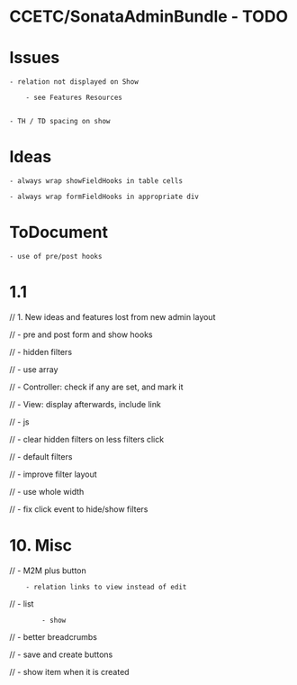 CCETC/SonataAdminBundle - TODO
=========================================

Issues
=============================
	
	- relation not displayed on Show 
		
		- see Features Resources
		
		
	- TH / TD spacing on show


Ideas
=========================================

	- always wrap showFieldHooks in table cells
	
	- always wrap formFieldHooks in appropriate div
	

ToDocument
==========================================
	
	- use of pre/post hooks
	


1.1
=========================================

//	1.	New ideas and features lost from new admin layout

//		- pre and post form and show hooks
						
//		- hidden filters
		
//			- use array
			
//			- Controller: check if any are set, and mark it
			
//			- View: display afterwards, include link
			
//			- js

//			- clear hidden filters on less filters click
	
//		- default filters
	
//		- improve filter layout
		
//			- use whole width
		
//		- fix click event to hide/show filters


#	10.	Misc
	
//		- M2M plus button
		
		- relation links to view instead of edit
		
//			- list
			
			- show
		
//		- better breadcrumbs
		
//		- save and create buttons
		
//			- show item when it is created
